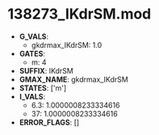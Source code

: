# 138273_IKdrSM.mod

- **G_VALS**:
  - gkdrmax_IKdrSM: 1.0
- **GATES**:
  - m: 4
- **SUFFIX**: IKdrSM
- **GMAX_NAME**: gkdrmax_IKdrSM
- **STATES**: ['m']
- **I_VALS**:
  - 6.3: 1.0000008233334616
  - 37: 1.0000008233334616
- **ERROR_FLAGS**: []
